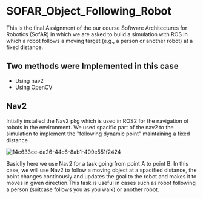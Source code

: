 # SOFAR_Object_Following_Robot
This is the final Assignment of the our course Software Architectures for Robotics (SofAR) in which we are asked to build a simulation with ROS in which a robot follows
a moving target (e.g., a person or another robot) at a fixed distance.

## Two methods were Implemented in this case
* Using nav2
* Using OpenCV

## Nav2
Intially installed the Nav2 pkg  which is used in ROS2 for the navigation of robots in the environment. We used spacific part of the nav2 to the simulation to implement the  "following dynamic point" maintaining a fixed distance.


![14c633ce-da26-44c6-8ab1-409e551f2424](https://user-images.githubusercontent.com/105802251/211937880-61b5d775-c529-4a37-bd1c-de328b86b204.jpg)


Basiclly here we use Nav2 for a task going from point A to point B. In this case, we will use Nav2 to follow a moving object at a spacified distance, the point changes continously and updates the goal to the robot and makes it to moves in given direction.This task is useful in cases such as robot following a person (suitcase follows you as you walk) or another robot.
